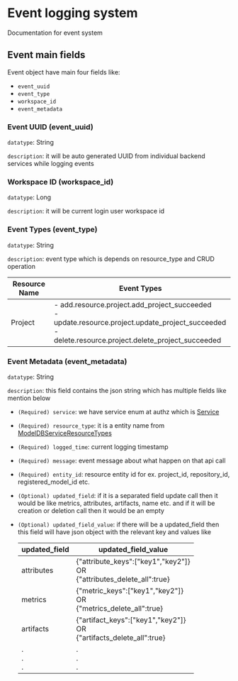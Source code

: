 # Event logging system
Documentation for event system

## Event main fields
Event object have main four fields like:
- `event_uuid`
- `event_type`
- `workspace_id`
- `event_metadata`

### Event UUID (event_uuid)
`datatype`: String

`description`: it will be auto generated UUID from individual backend services while logging events

### Workspace ID (workspace_id)
`datatype`: Long

`description`: it will be current login user workspace id

### Event Types (event_type)
`datatype`: String

`description`: event type which is depends on resource_type and CRUD operation

| Resource Name | Event Types |
| ------ | ------ |
| Project | - add.resource.project.add_project_succeeded <br/> - update.resource.project.update_project_succeeded <br/> - delete.resource.project.delete_project_succeeded |


### Event Metadata (event_metadata)
`datatype`: String

`description`: this field contains the json string which has multiple fields like mention below

- `(Required) service`: we have service enum at authz which is [Service](https://github.com/VertaAI/modeldb/blob/bf34d3551db574325d27c9379479626f81fb6844/protos/protos/public/uac/RoleService.proto#L14)
- `(Required) resource_type`: it is a entity name from [ModelDBServiceResourceTypes](https://github.com/VertaAI/modeldb/blob/bf34d3551db574325d27c9379479626f81fb6844/protos/protos/public/common/CommonService.proto#L70)
- `(Required) logged_time`: current logging timestamp
- `(Required) message`: event message about what happen on that api call
- `(Required) entity_id`: resource entity id for ex. project_id, repository_id, registered_model_id etc.
- `(Optional) updated_field`: if it is a separated field update call then it would be like metrics, attributes, artifacts, name etc. and if it will be creation or deletion call then it would be an empty
- `(Optional) updated_field_value`: if there will be a updated_field then this field will have json object with the relevant key and values like
  
  | updated_field | updated_field_value |
  | ------ | ------ |
  | attributes | {"attribute_keys":["key1","key2"]} <br> OR <br> {"attributes_delete_all":true} |
  | metrics | {"metric_keys":["key1","key2"]} <br> OR <br> {"metrics_delete_all":true} |
  | artifacts | {"artifact_keys":["key1","key2"]} <br> OR <br> {"artifacts_delete_all":true} |
  | .<br>.<br>. | .<br>.<br>. |
